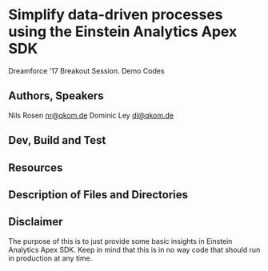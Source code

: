 # Simplify data-driven processes using the Einstein Analytics Apex SDK

Dreamforce '17 Breakout Session. Demo Codes

## Authors, Speakers
Nils Rosen <nr@qkom.de>
Dominic Ley <dl@qkom.de>

## Dev, Build and Test


## Resources


## Description of Files and Directories

## Disclaimer
The purpose of this is to just provide some basic insights in Einstein Analytics Apex SDK. 
Keep in mind that this is in no way code that should run in production at any time.
